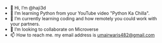- 👋 Hi, I’m @haji3d
- 👀 I’m learning Python from your YouTube video "Python Ka Chilla".
- 🌱 I’m currently learning coding and how remotely you could work with your partners.
- 💞️ I’m looking to collaborate on Microverse
- 📫 How to reach me. my email address is umairwaris482@gmail.com
<!---
haji3d/haji3d is a ✨ special ✨ repository because its `README.md` (this file) appears on your GitHub profile.
You can click the Preview link to take a look at your changes.
--->
